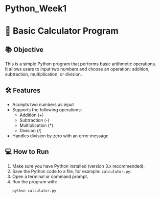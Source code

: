 # Python_Week1
# 🧮 Basic Calculator Program

## 📚 Objective
This is a simple Python program that performs basic arithmetic operations. It allows users to input two numbers and choose an operation: addition, subtraction, multiplication, or division.

## 🛠️ Features
- Accepts two numbers as input
- Supports the following operations:
  - Addition (+)
  - Subtraction (-)
  - Multiplication (*)
  - Division (/)
- Handles division by zero with an error message

## 💻 How to Run
1. Make sure you have Python installed (version 3.x recommended).
2. Save the Python code to a file, for example: `calculator.py`.
3. Open a terminal or command prompt.
4. Run the program with:
   ```bash
   python calculator.py
